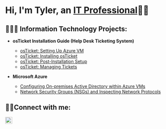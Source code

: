 <h1>Hi, I'm Tyler, an <a href="https://linkedin.com/in/tjeckles">IT Professional</a>👋🏾</h1>

<h2>👨🏾‍💻 Information Technology Projects:</h2>

- <b>osTicket Installation Guide (Help Desk Ticketing System)</b>
  - [osTicket: Setting Up Azure VM](https://github.com)
  - [osTicket: Installing osTicket](https://github.com)
  - [osTicket: Post-Installation Setup](https://github.com)
  - [osTicket: Managing Tickets](https://github.com)
  
- <b>Microsoft Azure</b>
  - [Configuring On-premises Active Directory within Azure VMs](https://github.com)
  - [Network Security Groups (NSGs) and Inspecting Network Protocols](https://github.com)

<h2>🤳🏾Connect with me:</h2>

[<img align="left" alt="tjeckles | LinkedIn" width="22px" src="https://cdn.jsdelivr.net/npm/simple-icons@v3/icons/linkedin.svg" />][linkedin]

[linkedin]: https://linkedin.com/in/tjeckles
